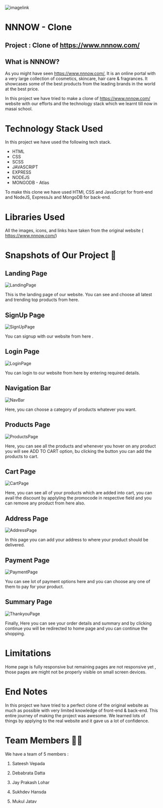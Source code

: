﻿![imagelink](https://cdn02.nnnow.com/web-images/master/navtree_metaData/59b2425ae4b0d70964ee66e0/1505806763887/12NNNOWLOGODESKTOP.png)

# NNNOW - Clone

## Project : Clone of https://www.nnnow.com/

## What is NNNOW?

As you might have seen https://www.nnnow.com/, It is an online portal with a very large collection of cosmetics, skincare, hair care & fragrances. It showcases some of the best products from the leading brands in the world at the best price.

In this project we have tried to make a clone of https://www.nnnow.com/ website with our efforts and the technology stack which we learnt till now in masai school.

# Technology Stack Used

In this project we have used the following tech stack.

- HTML
- CSS
- SCSS
- JAVASCRIPT
- EXPRESS
- NODEJS
- MONGODB - Atlas

To make this clone we have used HTMl, CSS and JavaScript for front-end and NodeJS, ExpressJs and MongoDB for back-end.

# Libraries Used

All the images, icons, and links have taken from the original website ( https://www.nnnow.com/)

# Snapshots of Our Project 📸

## Landing Page

![LandingPage](static/screenshot/home1.png)

This is the landing page of our website. You can see and choose all latest and trending top products from here.

## SignUp Page

![SignUpPage](static/screenshot/signup.png)

You can signup with our website from here .

## Login Page

![LoginPage](static/screenshot/login.png)

You can login to our website from here by entering required details.

## Navigation Bar

![NavBar](static/screenshot/navbar.png)

Here, you can choose a category of products whatever you want.

## Products Page

![ProductsPage](static/screenshot/product.png)

Here, you can see all the products and whenever you hover on any product you will see ADD TO CART option, bu clicking the button you can add the products to cart.

## Cart Page

![CartPage](static/screenshot/cart.png)

Here, you can see all of your products which are added into cart, you can avail the discount by applyling the promocode in respective field and you can remove any product from here also.

## Address Page

![AddressPage](static/screenshot/address.png)

In this page you can add your address to where your product should be delivered.

## Payment Page

![PaymentPage](static/screenshot/payment.png)

You can see lot of payment options here and you can choose any one of them to pay for your product.

## Summary Page

![ThankyouPage](static/images/SummaryPage.png)

Finally, Here you can see your order details and summary and by clicking continue you will be redirected to home page and you can continue the shopping.

# Limitations

Home page is fully responsive but remaining pages are not responsive yet , those pages are might not be properly visible on small screen devices.

# End Notes

In this project we have tried to a perfect clone of the original website as much as possible with very limited knowledge of front-end & back-end.
This entire journey of making the project was awesome. We learned lots of things by applying to the real website and it gave us a lot of confidence.

# Team Members 🤝🏻

We have a team of 5 members :

1. Sateesh Vepada

2. Debabrata Datta

3. Jay Prakash Lohar

4. Sukhdev Hansda

5. Mukul Jatav

